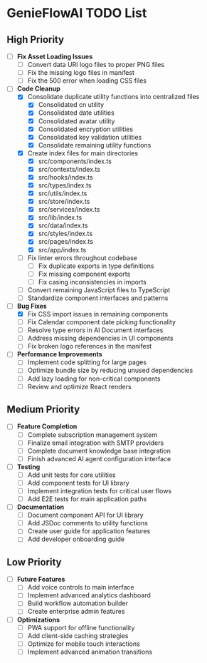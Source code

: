 # GenieFlowAI TODO List

## High Priority

- [ ] **Fix Asset Loading Issues**
  - [ ] Convert data URI logo files to proper PNG files
  - [ ] Fix the missing logo files in manifest
  - [ ] Fix the 500 error when loading CSS files

- [ ] **Code Cleanup**
  - [x] Consolidate duplicate utility functions into centralized files
    - [x] Consolidated cn utility
    - [x] Consolidated date utilities
    - [x] Consolidated avatar utility
    - [x] Consolidated encryption utilities
    - [x] Consolidated key validation utilities
    - [x] Consolidate remaining utility functions
  - [x] Create index files for main directories
    - [x] src/components/index.ts
    - [x] src/contexts/index.ts
    - [x] src/hooks/index.ts
    - [x] src/types/index.ts
    - [x] src/utils/index.ts
    - [x] src/store/index.ts
    - [x] src/services/index.ts
    - [x] src/lib/index.ts
    - [x] src/data/index.ts
    - [x] src/styles/index.ts
    - [x] src/pages/index.ts
    - [x] src/app/index.ts
  - [ ] Fix linter errors throughout codebase
    - [ ] Fix duplicate exports in type definitions
    - [ ] Fix missing component exports
    - [ ] Fix casing inconsistencies in imports
  - [ ] Convert remaining JavaScript files to TypeScript
  - [ ] Standardize component interfaces and patterns

- [ ] **Bug Fixes**
  - [x] Fix CSS import issues in remaining components
  - [ ] Fix Calendar component date picking functionality
  - [ ] Resolve type errors in AI Document interfaces
  - [ ] Address missing dependencies in UI components
  - [ ] Fix broken logo references in the manifest

- [ ] **Performance Improvements**
  - [ ] Implement code splitting for large pages
  - [ ] Optimize bundle size by reducing unused dependencies
  - [ ] Add lazy loading for non-critical components
  - [ ] Review and optimize React renders

## Medium Priority

- [ ] **Feature Completion**
  - [ ] Complete subscription management system
  - [ ] Finalize email integration with SMTP providers
  - [ ] Complete document knowledge base integration
  - [ ] Finish advanced AI agent configuration interface

- [ ] **Testing**
  - [ ] Add unit tests for core utilities
  - [ ] Add component tests for UI library
  - [ ] Implement integration tests for critical user flows
  - [ ] Add E2E tests for main application paths

- [ ] **Documentation**
  - [ ] Document component API for UI library
  - [ ] Add JSDoc comments to utility functions
  - [ ] Create user guide for application features
  - [ ] Add developer onboarding guide

## Low Priority

- [ ] **Future Features**
  - [ ] Add voice controls to main interface
  - [ ] Implement advanced analytics dashboard
  - [ ] Build workflow automation builder
  - [ ] Create enterprise admin features

- [ ] **Optimizations**
  - [ ] PWA support for offline functionality
  - [ ] Add client-side caching strategies
  - [ ] Optimize for mobile touch interactions
  - [ ] Implement advanced animation transitions 